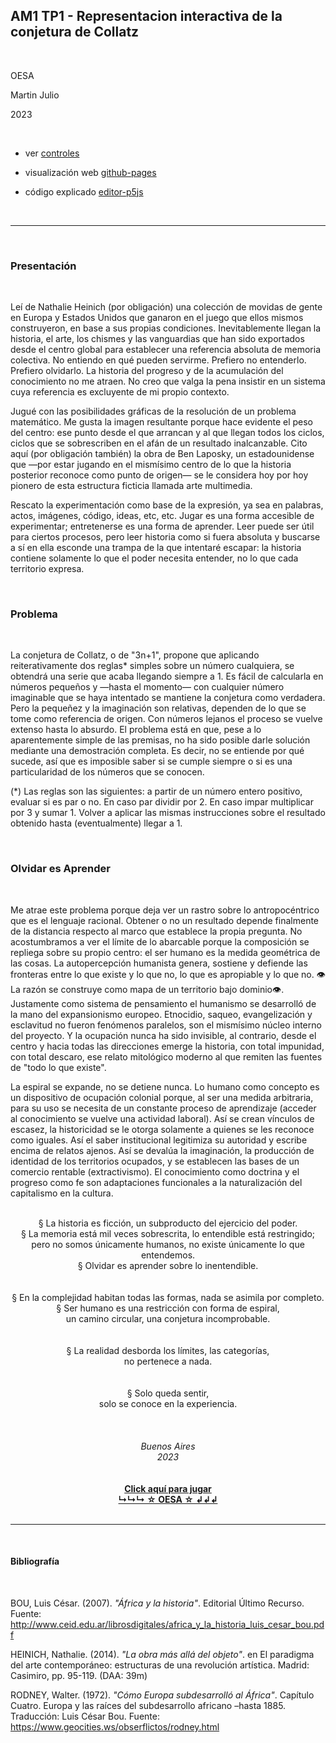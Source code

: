 ## AM1 TP1 - Representacion interactiva de la conjetura de Collatz

<br>

OESA

Martin Julio

2023

<br>

* ver <a href="https://github.com/mj-una/am1-tp1-collatz/blob/main/controles.md">controles</a>

* visualización web <a href="https://mj-una.github.io/am1-tp1-collatz/" target="_blank" rel="noopener">github-pages</a>

* código explicado <a href="https://editor.p5js.org/martin_julio/sketches/bnuPDME8h" target="_blank" rel="noopener">editor-p5js</a>

<br>

***

<br>

### Presentación

<br>

Leí de Nathalie Heinich (por obligación) una colección de movidas de gente en Europa y Estados Unidos que ganaron en el juego que ellos mismos construyeron, en base a sus propias condiciones. Inevitablemente llegan la historia, el arte, los chismes y las vanguardias que han sido exportados desde el centro global para establecer una referencia absoluta de memoria colectiva. No entiendo en qué pueden servirme. Prefiero no entenderlo. Prefiero olvidarlo. La historia del progreso y de la acumulación del conocimiento no me atraen. No creo que valga la pena insistir en un sistema cuya referencia es excluyente de mi propio contexto.

Jugué con las posibilidades gráficas de la resolución de un problema matemático. Me gusta la imagen resultante porque hace evidente el peso del centro: ese punto desde el que arrancan y al que llegan todos los ciclos, ciclos que se sobrescriben en el afán de un resultado inalcanzable. Cito aquí (por obligación también) la obra de Ben Laposky, un estadounidense que —por estar jugando en el mismísimo centro de lo que la historia posterior reconoce como punto de origen— se le considera hoy por hoy pionero de esta estructura ficticia llamada arte multimedia.

Rescato la experimentación como base de la expresión, ya sea en palabras, actos, imágenes, código, ideas, etc, etc. Jugar es una forma accesible de experimentar; entretenerse es una forma de aprender. Leer puede ser útil para ciertos procesos, pero leer historia como si fuera absoluta y buscarse a sí en ella esconde una trampa de la que intentaré escapar: la historia contiene solamente lo que el poder necesita entender, no lo que cada territorio expresa. 

<br>

### Problema

<br>

La conjetura de Collatz, o de "3n+1", propone que aplicando reiterativamente dos reglas* simples sobre un número cualquiera, se obtendrá una serie que acaba llegando siempre a 1. Es fácil de calcularla en números pequeños y —hasta el momento— con cualquier número imaginable que se haya intentado se mantiene la conjetura como verdadera. Pero la pequeñez y la imaginación son relativas, dependen de lo que se tome como referencia de origen. Con números lejanos el proceso se vuelve extenso hasta lo absurdo. El problema está en que, pese a lo aparentemente simple de las premisas, no ha sido posible darle solución mediante una demostración completa. Es decir, no se entiende por qué sucede, así que es imposible saber si se cumple siempre o si es una particularidad de los números que se conocen.

(*) Las reglas son las siguientes: a partir de un número entero positivo, evaluar si es par o no. En caso par dividir por 2. En caso impar multiplicar por 3 y sumar 1. Volver a aplicar las mismas instrucciones sobre el resultado obtenido hasta (eventualmente) llegar a 1.

<br>

### Olvidar es Aprender

<br>

Me atrae este problema porque deja ver un rastro sobre lo antropocéntrico que es el lenguaje racional. Obtener o no un resultado depende finalmente de la distancia respecto al marco que establece la propia pregunta. No acostumbramos a ver el límite de lo abarcable porque la composición se repliega sobre su propio centro: el ser humano es la medida geométrica de las cosas. La autopercepción humanista genera, sostiene y defiende las fronteras entre lo que existe y lo que no, lo que es apropiable y lo que no. 👁La razón se construye como mapa de un territorio bajo dominio👁. Justamente como sistema de pensamiento el humanismo se desarrolló de la mano del expansionismo europeo. Etnocidio, saqueo, evangelización y esclavitud no fueron fenómenos paralelos, son el mismísimo núcleo interno del proyecto. Y la ocupación nunca ha sido invisible, al contrario, desde el centro y hacia todas las direcciones emerge la historia, con total impunidad, con total descaro, ese relato mitológico moderno al que remiten las fuentes de "todo lo que existe".

La espiral se expande, no se detiene nunca. Lo humano como concepto es un dispositivo de ocupación colonial porque, al ser una medida arbitraria, para su uso se necesita de un constante proceso de aprendizaje (acceder al conocimiento se vuelve una actividad laboral). Así se crean vínculos de escasez, la historicidad se le otorga solamente a quienes se les reconoce como iguales. Así el saber institucional legitimiza su autoridad y escribe encima de relatos ajenos. Así se devalúa la imaginación, la producción de identidad de los territorios ocupados, y se establecen las bases de un comercio rentable (extractivismo). El conocimiento como doctrina y el progreso como fe son adaptaciones funcionales a la naturalización del capitalismo en la cultura.

<div align="center">
<br>§ La historia es ficción, un subproducto del ejercicio del poder.
<br>§ La memoria está mil veces sobrescrita, lo entendible está restringido;
<br>pero no somos únicamente humanos, no existe únicamente lo que entendemos.
<br>§ Olvidar es aprender sobre lo inentendible.
<br>
<br>
<br>§ En la complejidad habitan todas las formas, nada se asimila por completo.
<br>§ Ser humano es una restricción con forma de espiral,
<br>un camino circular, una conjetura incomprobable.
<br>
<br>
<br>§ La realidad desborda los límites, las categorías,
<br>no pertenece a nada.
<br>
<br>
<br>§ Solo queda sentir,
<br>solo se conoce en la experiencia.
<br>
<br>
<br>
<br>
<i>Buenos Aires
<br>2023</i>
<br>
<br>
<br>
<a href="https://mj-una.github.io/am1-tp1-collatz/" target="_blank" rel="noopener"><b>Click aquí para jugar<br>↳↳↳ ☆ OESA ☆ ↲↲↲</b></a>
<br>
</div>
<br>

***

<br>

#### Bibliografía

<br>

BOU, Luis César. (2007). _"África y la historia"_. Editorial Último Recurso. Fuente: <a href="http://www.ceid.edu.ar/librosdigitales/africa_y_la_historia_luis_cesar_bou.pdf">http://www.ceid.edu.ar/librosdigitales/africa_y_la_historia_luis_cesar_bou.pdf</a>

HEINICH, Nathalie. (2014). _"La obra más allá del objeto"_. en El
paradigma del arte contemporáneo: estructuras de una revolución artística.
Madrid: Casimiro, pp. 95-119. (DAA: 39m)

RODNEY, Walter. (1972). _"Cómo Europa subdesarrolló al África"_. Capítulo Cuatro.
Europa y las raíces del subdesarrollo africano –hasta 1885. Traducción: Luis César Bou.
Fuente: <a href="https://www.geocities.ws/obserflictos/rodney.html">https://www.geocities.ws/obserflictos/rodney.html</a>

<br>
